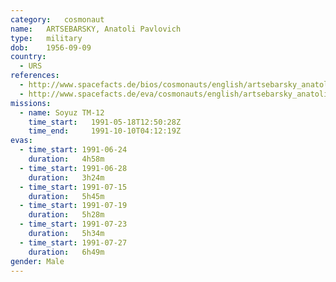 ```yaml
---
category:	cosmonaut
name:	ARTSEBARSKY, Anatoli Pavlovich
type:	military
dob:	1956-09-09
country:
  - URS
references:
  - http://www.spacefacts.de/bios/cosmonauts/english/artsebarsky_anatoli.htm
  - http://www.spacefacts.de/eva/cosmonauts/english/artsebarsky_anatoli.htm
missions:
  - name: Soyuz TM-12
    time_start:   1991-05-18T12:50:28Z
    time_end:     1991-10-10T04:12:19Z
evas:
  - time_start: 1991-06-24
    duration:   4h58m
  - time_start: 1991-06-28
    duration:   3h24m
  - time_start: 1991-07-15
    duration:   5h45m
  - time_start: 1991-07-19
    duration:   5h28m
  - time_start: 1991-07-23
    duration:   5h34m
  - time_start: 1991-07-27
    duration:   6h49m
gender:	Male
---
```

